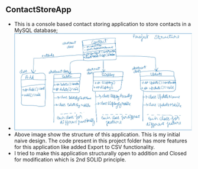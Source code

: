 ## ContactStoreApp
- This is a console based contact storing application to store contacts in a MySQL database;
- ![CRC Diagram](https://github.com/pranshuag9/ContactStoreApp/blob/master/contact-store-app-old-structure.jpg)
- Above image show the structure of this application. This is my initial naive design. The code present in this project folder has more features for this application like added Export to CSV functionality.
- I tried to make this application structurally open to addition and Closed for modification which is 2nd SOLID principle.
